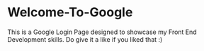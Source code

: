 # Welcome-To-Google
This is a Google Login Page designed to showcase my Front End Development skills. Do give it a like if you liked that :)
